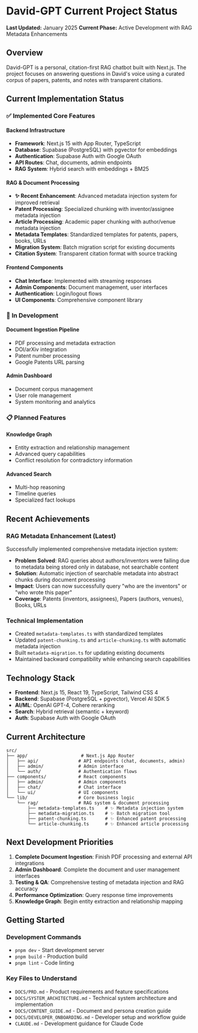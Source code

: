 # David-GPT Current Project Status

**Last Updated:** January 2025
**Current Phase:** Active Development with RAG Metadata Enhancements

## Overview

David-GPT is a personal, citation-first RAG chatbot built with Next.js. The project focuses on answering questions in David's voice using a curated corpus of papers, patents, and notes with transparent citations.

## Current Implementation Status

### ✅ **Implemented Core Features**

#### **Backend Infrastructure**
- **Framework**: Next.js 15 with App Router, TypeScript
- **Database**: Supabase (PostgreSQL) with pgvector for embeddings
- **Authentication**: Supabase Auth with Google OAuth
- **API Routes**: Chat, documents, admin endpoints
- **RAG System**: Hybrid search with embeddings + BM25

#### **RAG & Document Processing**
- **✨ Recent Enhancement**: Advanced metadata injection system for improved retrieval
- **Patent Processing**: Specialized chunking with inventor/assignee metadata injection
- **Article Processing**: Academic paper chunking with author/venue metadata injection  
- **Metadata Templates**: Standardized templates for patents, papers, books, URLs
- **Migration System**: Batch migration script for existing documents
- **Citation System**: Transparent citation format with source tracking

#### **Frontend Components**
- **Chat Interface**: Implemented with streaming responses
- **Admin Components**: Document management, user interfaces
- **Authentication**: Login/logout flows
- **UI Components**: Comprehensive component library

### 🔄 **In Development**

#### **Document Ingestion Pipeline**
- PDF processing and metadata extraction
- DOI/arXiv integration
- Patent number processing
- Google Patents URL parsing

#### **Admin Dashboard**
- Document corpus management
- User role management
- System monitoring and analytics

### 📋 **Planned Features**

#### **Knowledge Graph**
- Entity extraction and relationship management
- Advanced query capabilities
- Conflict resolution for contradictory information

#### **Advanced Search**
- Multi-hop reasoning
- Timeline queries
- Specialized fact lookups

## Recent Achievements

### **RAG Metadata Enhancement** (Latest)
Successfully implemented comprehensive metadata injection system:
- **Problem Solved**: RAG queries about authors/inventors were failing due to metadata being stored only in database, not searchable content
- **Solution**: Automatic injection of searchable metadata into abstract chunks during document processing
- **Impact**: Users can now successfully query "who are the inventors" or "who wrote this paper"
- **Coverage**: Patents (inventors, assignees), Papers (authors, venues), Books, URLs

### **Technical Implementation**
- Created `metadata-templates.ts` with standardized templates
- Updated `patent-chunking.ts` and `article-chunking.ts` with automatic metadata injection
- Built `metadata-migration.ts` for updating existing documents
- Maintained backward compatibility while enhancing search capabilities

## Technology Stack

- **Frontend**: Next.js 15, React 19, TypeScript, Tailwind CSS 4
- **Backend**: Supabase (PostgreSQL + pgvector), Vercel AI SDK 5
- **AI/ML**: OpenAI GPT-4, Cohere reranking
- **Search**: Hybrid retrieval (semantic + keyword)
- **Auth**: Supabase Auth with Google OAuth

## Current Architecture

```
src/
├── app/                    # Next.js App Router
│   ├── api/               # API endpoints (chat, documents, admin)
│   ├── admin/             # Admin interface
│   └── auth/              # Authentication flows
├── components/            # React components
│   ├── admin/             # Admin components
│   ├── chat/              # Chat interface
│   └── ui/                # UI components
└── lib/                   # Core business logic
    └── rag/               # RAG system & document processing
        ├── metadata-templates.ts    # ✨ Metadata injection system
        ├── metadata-migration.ts    # ✨ Batch migration tool
        ├── patent-chunking.ts       # ✨ Enhanced patent processing
        └── article-chunking.ts      # ✨ Enhanced article processing
```

## Next Development Priorities

1. **Complete Document Ingestion**: Finish PDF processing and external API integrations
2. **Admin Dashboard**: Complete the document and user management interfaces  
3. **Testing & QA**: Comprehensive testing of metadata injection and RAG accuracy
4. **Performance Optimization**: Query response time improvements
5. **Knowledge Graph**: Begin entity extraction and relationship mapping

## Getting Started

### Development Commands
- `pnpm dev` - Start development server
- `pnpm build` - Production build  
- `pnpm lint` - Code linting

### Key Files to Understand
- `DOCS/PRD.md` - Product requirements and feature specifications
- `DOCS/SYSTEM_ARCHITECTURE.md` - Technical system architecture and implementation
- `DOCS/CONTENT_GUIDE.md` - Document and persona creation guide
- `DOCS/DEVELOPER_ONBOARDING.md` - Developer setup and workflow guide
- `CLAUDE.md` - Development guidance for Claude Code